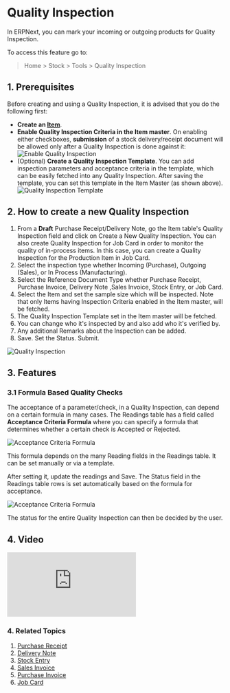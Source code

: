 <!-- add-breadcrumbs -->
# Quality Inspection

In ERPNext, you can mark your incoming or outgoing products for Quality
Inspection.

To access this feature go to:
> Home > Stock > Tools > Quality Inspection

## 1. Prerequisites
Before creating and using a Quality Inspection, it is advised that you do the following first:

* **Create an [Item](/docs/user/manual/en/stock/item)**.
* **Enable Quality Inspection Criteria in the Item master**. On enabling either checkboxes, **submission** of a stock delivery/receipt document will be allowed only after a Quality Inspection is done against it:
    ![Enable Quality Inspection](/docs/assets/img/stock/quality-inspection-pre-requisite.png)
* (Optional) **Create a Quality Inspection Template**. You can add inspection parameters and acceptance criteria in the template, which can be easily fetched into any Quality Inspection. After saving the template, you can set this template in the Item Master (as shown above).
    ![Quality Inspection Template](/docs/assets/img/stock/quality-inspection-template.png)

## 2. How to create a new Quality Inspection

1. From a **Draft** Purchase Receipt/Delivery Note, go the Item table's Quality Inspection field and click on Create a New Quality Inspection. You can also create Quality Inspection for Job Card in order to monitor the quality of in-process items. In this case, you can create a Quality Inspection for the Production Item in Job Card.
1. Select the inspection type whether Incoming (Purchase), Outgoing (Sales), or In Process (Manufacturing).
1. Select the Reference Document Type whether Purchase Receipt, Purchase Invoice, Delivery Note ,Sales Invoice, Stock Entry, or Job Card.
1. Select the Item and set the sample size which will be inspected. Note that only Items having Inspection Criteria enabled in the Item master, will be fetched.
1. The Quality Inspection Template set in the Item master will be fetched.
1. You can change who it's inspected by and also add who it's verified by.
1. Any additional Remarks about the Inspection can be added.
1. Save. Set the Status. Submit.

<img class="screenshot" alt="Quality Inspection" src="{{docs_base_url}}/assets/img/stock/quality-inspection.png">

## 3. Features
### 3.1 Formula Based Quality Checks
The acceptance of a parameter/check, in a Quality Inspection, can depend on a certain formula in many cases. The Readings table has a field called **Acceptance Criteria Formula** where you can specify a formula that determines whether a certain check is Accepted or Rejected.

<img class="screenshot" alt="Acceptance Criteria Formula" src="{{docs_base_url}}/assets/img/stock/acceptance-criteria-formula.png">

This formula depends on the many Reading fields in the Readings table. It can be set manually or via a template.

After setting it, update the readings and Save. The Status field in the Readings table rows is set automatically based on the formula for acceptance.

<img class="screenshot" alt="Acceptance Criteria Formula" src="{{docs_base_url}}/assets/img/stock/qi-formula-based.gif">

The status for the entire Quality Inspection can then be decided by the user.

## 4. Video
<div class="embed-container">
    <iframe src="https://www.youtube.com/embed/WmtcF3Y40Fs?rel=0" frameborder="0" allow="autoplay; encrypted-media" allowfullscreen>
    </iframe>
</div>

### 4. Related Topics
1. [Purchase Receipt](/docs/user/manual/en/stock/purchase-receipt)
1. [Delivery Note](/docs/user/manual/en/stock/delivery-note)
1. [Stock Entry](/docs/user/manual/en/stock/stock-entry)
1. [Sales Invoice](/docs/user/manual/en/accounts/sales-invoice)
1. [Purchase Invoice](/docs/user/manual/en/accounts/purchase-invoice)
1. [Job Card](/docs/user/manual/en/accounts/job-card)